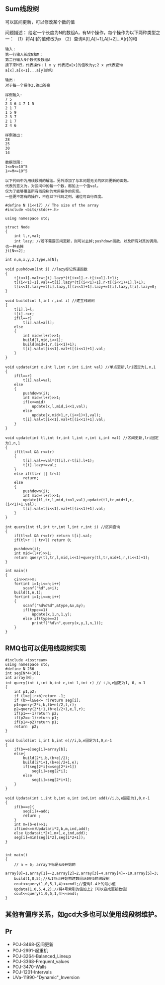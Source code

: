 
## Sum线段树

可以区间更新，可以修改某个数的值

问题描述： 
    给定一个长度为N的数组A，有M个操作，每个操作为以下两种类型之一： 
    （1）将A[i]的值修改为x 
    （2）查询A[l],A[l+1],A[l+2]…A[r]的和 
     
    输入： 
    第一行输入长度N和M； 
    第二行输入N个数代表数组A 
    接下来M行，代表操作：1 x y 代表把a[x]的值改为y;2 x y代表查询a[x],a[x+1]...a[y]的和 
     
    输出： 
    对于每一个操作2,输出答案 
     
    样例输入: 
    7 5 
    2 3 6 4 7 1 5 
    2 1 7 
    1 5 9 
    2 3 7 
    2 1 7 
    2 4 6 
     
    样例输出： 
    28 
    25 
    30 
    14 
     
    数据范围： 
    1<=N<=10^5 
    1<=M<=10^5 
     
    以下代码中为用线段树的解法。另外添加了与本问题无关的区间更新的函数。 
    代表的意义为，对区间中的每一个数，都加上一个值val。 
    仅为了能够覆盖所有线段树的常用操作的实现。 
    一些更不常有的操作，不在以下代码之列，诸位可自行百度。

```
#define N (1<<17) // The size of the array  
#include <bits/stdc++.h>  
  
using namespace std;  
  
struct Node  
{  
    int l,r,val;  
    int lazy; //若不需要区间更新，则可以去掉;pushdown函数，以及所有对其的调用，也一并去掉  
}t[N<<2];  
  
int n,m,x,y,z,type,a[N];  
  
void pushdown(int i) //lazy标记传递函数  
{  
    t[i<<1].val+=t[i].lazy*(t[i<<1].r-t[i<<1].l+1);  
    t[(i<<1)+1].val+=t[i].lazy*(t[(i<<1)+1].r-t[(i<<1)+1].l+1);  
    t[i<<1].lazy+=t[i].lazy,t[(i<<1)+1].lazy+=t[i].lazy,t[i].lazy=0;  
}  
  
void build(int l,int r,int i) //建立线段树  
{  
    t[i].l=l;  
    t[i].r=r;  
    if(l==r)  
        t[i].val=a[l];  
    else  
    {  
        int mid=(l+r)>>1;  
        build(l,mid,i<<1);  
        build(mid+1,r,(i<<1)+1);  
        t[i].val=t[i<<1].val+t[(i<<1)+1].val;  
    }  
}  
  
void update(int x,int l,int r,int i,int val) //单点更新,lri固定为1,n,1
{  
    if(l==r)  
        t[i].val=val;  
    else  
    {  
        pushdown(i);  
        int mid=(l+r)>>1;  
        if(x<=mid)  
            update(x,l,mid,i<<1,val);  
        else  
            update(x,mid+1,r,(i<<1)+1,val);  
        t[i].val=t[i<<1].val+t[(i<<1)+1].val;  
    }  
}  
  
void update(int tl,int tr,int l,int r,int i,int val) //区间更新,lri固定为1,n,1
{  
    if(tl<=l && r<=tr)  
    {  
        t[i].val+=val*(t[i].r-t[i].l+1);  
        t[i].lazy+=val;  
    }  
    else if(tl>r || tr<l)  
        return;  
    else  
    {  
        pushdown(i);  
        int mid=(l+r)>>1;  
        update(tl,tr,l,mid,i<<1,val),update(tl,tr,mid+1,r,(i<<1)+1,val);  
        t[i].val=t[i<<1].val+t[(i<<1)+1].val;  
    }  
}  
  
int query(int tl,int tr,int l,int r,int i) //区间查询  
{  
    if(tl<=l && r<=tr) return t[i].val;  
    if(tl>r || tr<l) return 0;  
      
    pushdown(i);  
    int mid=(l+r)>>1;  
    return query(tl,tr,l,mid,i<<1)+query(tl,tr,mid+1,r,(i<<1)+1);  
}  
  
int main()  
{  
    cin>>n>>m;  
    for(int i=1;i<=n;i++)  
        scanf("%d",a+i);  
    build(1,n,1);  
    for(int i=1;i<=m;i++)  
    {  
        scanf("%d%d%d",&type,&x,&y);  
        if(type==1)  
            update(x,1,n,1,y);  
        else if(type==2)  
            printf("%d\n",query(x,y,1,n,1));  
    }  
}
```


## RMQ也可以使用线段树实现



```
#include <iostream>
using namespace std;
#define N 256
int seg[N*4+10];
int array[N];
int query(int i,int b,int e,int l,int r) // i,b,e固定为1, 0, n-1
{
    int p1,p2;
    if (l>e||r<b)return -1;
    if (b>=l&&e<= r)return seg[i];
    p1=query(2*i,b,(b+e)/2,l,r);
    p2=query(2*i+1,(b+e)/2+1,e,l,r);
    if(p1==-1)return p2;
    if(p2==-1)return p1;
    if(p1<=p2)return p1;
    return  p2;
}

void build(int i,int b,int e)//i,b,e固定为1,0,n-1
{
    if(b==e)seg[i]=array[b];
    else{
        build(2*i,b,(b+e)/2);
        build(2*i+1,(b+e)/2+1,e);
        if(seg[2*i]<=seg[2*i+1])
            seg[i]=seg[2*i];
        else
            seg[i]=seg[2*i+1];
    }
}

void Updata(int i,int b,int e,int ind,int add)//i,b,e固定为1,0,n-1
{
    if(b==e){
        seg[i]+=add;
        return ;
    }
    int m=(b+e)>>1;
    if(ind<=m)Updata(i*2,b,m,ind,add);
    else Updata(i*2+1,m+1,e,ind,add);
    seg[i]=min(seg[i*2],seg[i*2+1]);
}


int main()
{
    // n = 6; array下标是从0开始的
    array[0]=1,array[1]=-2,array[2]=2,array[3]=4,array[4]=-10,array[5]=3;
    build(1,0,5);//从1节点开始构建数组从0到5的线段树
    cout<<query(1,0,5,1,4)<<endl;//查询1-4上的最小值
    Updata(1,0,5,4,2);//将4号索引的值加上2（可以变成更新数值）
    cout<<query(1,0,5,1,4)<<endl;
}
```

## 其他有偏序关系，如gcd大多也可以使用线段树维护。


## Pr

- POJ-3468-区间更新
- POJ-2991-起重机
- POJ-3264-Balanced_Lineup
- POJ-3368-Frequent_values
- POJ-3470-Walls
- POJ-1201-Intervals
- UVa-11990-"Dynamic"_Inversion